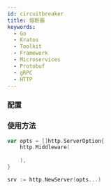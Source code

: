 ```yaml
---
id: circuitbreaker
title: 熔断器
keywords:
  - Go
  - Kratos
  - Toolkit
  - Framework
  - Microservices
  - Protobuf
  - gRPC
  - HTTP
---
```



### 配置


### 使用方法

```go
var opts = []http.ServerOption{
	http.Middleware(
		
	),
}

srv := http.NewServer(opts...)
```